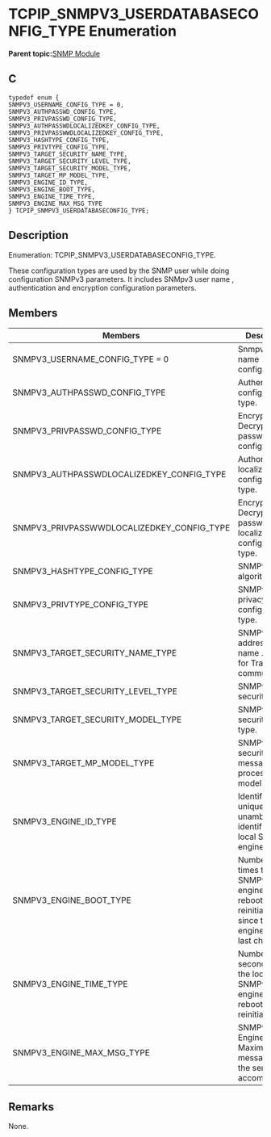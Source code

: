 # TCPIP\_SNMPV3\_USERDATABASECONFIG\_TYPE Enumeration

**Parent topic:**[SNMP Module](GUID-7764E81C-8FC9-4B3E-8830-255BDE678AA0.md)

## C

```
typedef enum {
SNMPV3_USERNAME_CONFIG_TYPE = 0,
SNMPV3_AUTHPASSWD_CONFIG_TYPE,
SNMPV3_PRIVPASSWD_CONFIG_TYPE,
SNMPV3_AUTHPASSWDLOCALIZEDKEY_CONFIG_TYPE,
SNMPV3_PRIVPASSWWDLOCALIZEDKEY_CONFIG_TYPE,
SNMPV3_HASHTYPE_CONFIG_TYPE,
SNMPV3_PRIVTYPE_CONFIG_TYPE,
SNMPV3_TARGET_SECURITY_NAME_TYPE,
SNMPV3_TARGET_SECURITY_LEVEL_TYPE,
SNMPV3_TARGET_SECURITY_MODEL_TYPE,
SNMPV3_TARGET_MP_MODEL_TYPE,
SNMPV3_ENGINE_ID_TYPE,
SNMPV3_ENGINE_BOOT_TYPE,
SNMPV3_ENGINE_TIME_TYPE,
SNMPV3_ENGINE_MAX_MSG_TYPE
} TCPIP_SNMPV3_USERDATABASECONFIG_TYPE;
```

## Description

Enumeration: TCPIP\_SNMPV3\_USERDATABASECONFIG\_TYPE.

These configuration types are used by the SNMP user while doing configuration SNMPv3 parameters. It includes SNMpv3 user name , authentication and encryption configuration parameters.

## Members

|Members|Description|
|-------|-----------|
|SNMPV3\_USERNAME\_CONFIG\_TYPE = 0|Snmpv3 user name configuration.|
|SNMPV3\_AUTHPASSWD\_CONFIG\_TYPE|Authentication configuration type.|
|SNMPV3\_PRIVPASSWD\_CONFIG\_TYPE|Encryption and Decryption password configuration.|
|SNMPV3\_AUTHPASSWDLOCALIZEDKEY\_CONFIG\_TYPE|Authorization localized key configuration type.|
|SNMPV3\_PRIVPASSWWDLOCALIZEDKEY\_CONFIG\_TYPE|Encryption and Decryption password localized key configuration type.|
|SNMPV3\_HASHTYPE\_CONFIG\_TYPE|SNMPv3 hash algorithm type.|
|SNMPV3\_PRIVTYPE\_CONFIG\_TYPE|SNMPv3 privacy configuration type.|
|SNMPV3\_TARGET\_SECURITY\_NAME\_TYPE|SNMPv3 target address user name . This is for Trap communication.|
|SNMPV3\_TARGET\_SECURITY\_LEVEL\_TYPE|SNMPv3 target security type.|
|SNMPV3\_TARGET\_SECURITY\_MODEL\_TYPE|SNMPv3 target security model type.|
|SNMPV3\_TARGET\_MP\_MODEL\_TYPE|SNMPv3 target security message processing model type.|
|SNMPV3\_ENGINE\_ID\_TYPE|Identifier that uniquely and unambiguously identifies the local SNMPv3 engine.|
|SNMPV3\_ENGINE\_BOOT\_TYPE|Number of times the local SNMPv3 engine has rebooted or reinitialized since the engine ID was last changed.|
|SNMPV3\_ENGINE\_TIME\_TYPE|Number of seconds since the local SNMPv3 engine was last rebooted or reinitialized.|
|SNMPV3\_ENGINE\_MAX\_MSG\_TYPE|SNMPv3 Engine Maximum message size the sender can accommodate.|

## Remarks

None.

